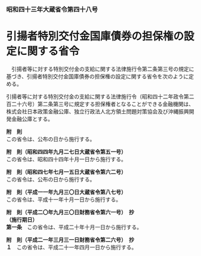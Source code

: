 ### 昭和四十三年大蔵省令第四十八号  
# 引揚者特別交付金国庫債券の担保権の設定に関する省令  
　引揚者等に対する特別交付金の支給に関する法律施行令第二条第三号の規定に基づき、引揚者特別交付金国庫債券の担保権の設定に関する省令を次のように定める。  
  
引揚者等に対する特別交付金の支給に関する法律施行令（昭和四十二年政令第二百二十六号）第二条第三号に規定する担保権者となることができる金融機関は、株式会社日本政策金融公庫、独立行政法人北方領土問題対策協会及び沖縄振興開発金融公庫とする。  
  
**附　則**  
この省令は、公布の日から施行する。  
  
**附　則（昭和四四年九月二七日大蔵省令第五一号）**  
この省令は、昭和四十四年十月一日から施行する。  
  
**附　則（昭和四七年七月一五日大蔵省令第六二号）**  
この省令は、公布の日から施行する。  
  
**附　則（平成一一年九月三〇日大蔵省令第八七号）**  
この省令は、平成十一年十月一日から施行する。  
  
**附　則（平成二〇年九月三〇日財務省令第六一号）　抄**  
**（施行期日）**  
**第一条**　この省令は、平成二十年十月一日から施行する。  
  
**附　則（平成二一年三月三一日財務省令第二六号）　抄**  
**１**　この省令は、平成二十一年四月一日から施行する。  
  
